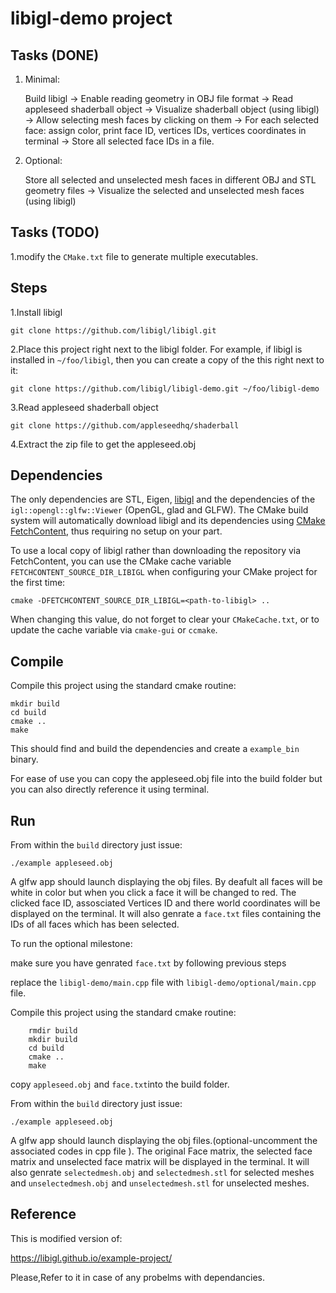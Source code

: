 # libigl-demo project
## Tasks (DONE)

1. Minimal:
    
    Build libigl -> Enable reading geometry in OBJ file format -> Read appleseed shaderball object -> Visualize shaderball object (using libigl) -> Allow selecting mesh faces by clicking on them -> For each selected face: assign color, print face ID, vertices IDs, vertices coordinates in terminal -> Store all selected face IDs in a file.
    
2. Optional:

    Store all selected and unselected mesh faces in different OBJ and STL geometry files -> Visualize the selected and unselected mesh faces (using libigl)


## Tasks (TODO)

1.modify the `CMake.txt` file to generate multiple executables.

## Steps

1.Install libigl

```
git clone https://github.com/libigl/libigl.git
```

2.Place this project right next to the libigl folder. For example, if libigl is installed in `~/foo/libigl`, then you can create a copy of the this right next to it:

```
git clone https://github.com/libigl/libigl-demo.git ~/foo/libigl-demo
```

3.Read appleseed shaderball object

```
git clone https://github.com/appleseedhq/shaderball

```

4.Extract the zip file to get the appleseed.obj


## Dependencies

The only dependencies are STL, Eigen, [libigl](http://libigl.github.io/libigl/) and the dependencies
of the `igl::opengl::glfw::Viewer` (OpenGL, glad and GLFW).
The CMake build system will automatically download libigl and its dependencies using
[CMake FetchContent](https://cmake.org/cmake/help/latest/module/FetchContent.html),
thus requiring no setup on your part.

To use a local copy of libigl rather than downloading the repository via FetchContent, you can use
the CMake cache variable `FETCHCONTENT_SOURCE_DIR_LIBIGL` when configuring your CMake project for
the first time:
```
cmake -DFETCHCONTENT_SOURCE_DIR_LIBIGL=<path-to-libigl> ..
```
When changing this value, do not forget to clear your `CMakeCache.txt`, or to update the cache variable
via `cmake-gui` or `ccmake`.

## Compile

Compile this project using the standard cmake routine:

    mkdir build
    cd build
    cmake ..
    make

This should find and build the dependencies and create a `example_bin` binary.

For ease of use you can copy the appleseed.obj file into the build folder but you can also directly reference it using terminal.

## Run

From within the `build` directory just issue:

    ./example appleseed.obj

A glfw app should launch displaying the obj files.
By deafult all faces will be white in color but when you click a face it will be changed to red.
The clicked face ID, assosciated Vertices ID and there world coordinates will be displayed on the terminal.
It will also genrate a `face.txt` files containing the IDs of all faces which has been selected.

To run the optional milestone:
    
 make sure you have genrated `face.txt` by following previous steps
    
 replace the `libigl-demo/main.cpp` file with `libigl-demo/optional/main.cpp` file. 
    
 Compile this project using the standard cmake routine:

        rmdir build
        mkdir build
        cd build
        cmake ..
        make
    
 copy `appleseed.obj` and `face.txt`into the build folder.
    
 From within the `build` directory just issue:

    ./example appleseed.obj
    
A glfw app should launch displaying the obj files.(optional-uncomment the associated codes in cpp file ).
The original Face matrix, the selected face matrix and unselected face matrix will be displayed in the terminal.
It will also genrate `selectedmesh.obj` and `selectedmesh.stl` for selected meshes and `unselectedmesh.obj` and `unselectedmesh.stl` for unselected meshes.
    


## Reference

This is modified version of:

https://libigl.github.io/example-project/

Please,Refer to it in case of any probelms with dependancies.
